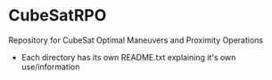 # CubeSatRPO
Repository for CubeSat Optimal Maneuvers and Proximity Operations

- Each directory has its own README.txt explaining it's own use/information
